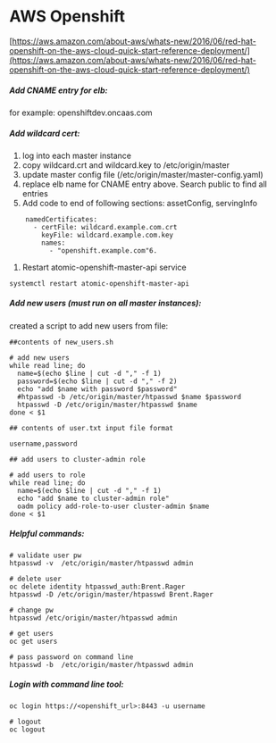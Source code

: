 # AWS Openshift

[https://aws.amazon.com/about-aws/whats-new/2016/06/red-hat-openshift-on-the-aws-cloud-quick-start-reference-deployment/](https://aws.amazon.com/about-aws/whats-new/2016/06/red-hat-openshift-on-the-aws-cloud-quick-start-reference-deployment/)

##### Add CNAME entry for elb:

for example: openshiftdev.oncaas.com

##### Add wildcard cert:

1. log into each master instance
2. copy wildcard.crt and wildcard.key to /etc/origin/master
3. update master config file \(/etc/origin/master/master-config.yaml\)
4. replace elb name for CNAME entry above.  Search public to find all entries
5. Add code to end of following sections: assetConfig, servingInfo

```
    namedCertificates:
      - certFile: wildcard.example.com.crt
        keyFile: wildcard.example.com.key
        names:
          - "openshift.example.com"6.
```

1. Restart atomic-openshift-master-api service

```
systemctl restart atomic-openshift-master-api
```

##### Add new users \(must run on all master instances\):

created a script to add new users from file:

```
##contents of new_users.sh

# add new users
while read line; do
  name=$(echo $line | cut -d "," -f 1)
  password=$(echo $line | cut -d "," -f 2)
  echo "add $name with password $password"
  #htpasswd -b /etc/origin/master/htpasswd $name $password
  htpasswd -D /etc/origin/master/htpasswd $name
done < $1

## contents of user.txt input file format

username,password

## add users to cluster-admin role

# add users to role
while read line; do
  name=$(echo $line | cut -d "," -f 1)
  echo "add $name to cluster-admin role"
  oadm policy add-role-to-user cluster-admin $name
done < $1
```

##### Helpful commands:

```
# validate user pw
htpasswd -v  /etc/origin/master/htpasswd admin

# delete user
oc delete identity htpasswd_auth:Brent.Rager
htpasswd -D /etc/origin/master/htpasswd Brent.Rager

# change pw
htpasswd /etc/origin/master/htpasswd admin

# get users
oc get users

# pass password on command line
htpasswd -b  /etc/origin/master/htpasswd admin
```

##### Login with command line tool:

```
oc login https://<openshift_url>:8443 -u username

# logout
oc logout
```



